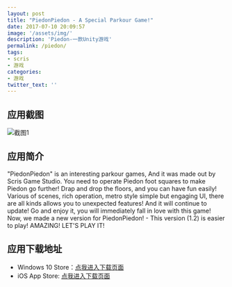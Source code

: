 ```yaml
---
layout: post
title: "PiedonPiedon - A Special Parkour Game!"
date: 2017-07-10 20:09:57
image: '/assets/img/'
description: 'Piedon-一款Unity游戏'
permalink: /piedon/
tags:
- scris
- 游戏
categories:
- 游戏
twitter_text: ''
---
```


## 应用截图

![截图1](https://i.loli.net/2017/08/10/598c0400341b3.jpeg)

## 应用简介
"PiedonPiedon" is an interesting parkour games, And it was made out by Scris Game Studio.
You need to operate Piedon foot squares to make Piedon go further! Drap and drop the floors, and you can have fun easily!
Various of scenes, rich operation, metro style simple but engaging UI, there are all kinds allows you to unexpected features! And it will continue to update!
Go and enjoy it, you will immediately fall in love with this game!
Now, we made a new version for PiedonPiedon! - This version (1.2) is easier to play! 
AMAZING! LET'S PLAY IT!

## 应用下载地址
* Windows 10 Store：[点我进入下载页面](https://www.microsoft.com/zh-cn/store/p/piedonpiedon/9nblggh52c4b#)
* iOS App Store: [点我进入下载页面](https://itunes.apple.com/us/app/piedonpiedon-a-special-parkour-game/id1160764460?l=zh&ls=1&mt=8#)

